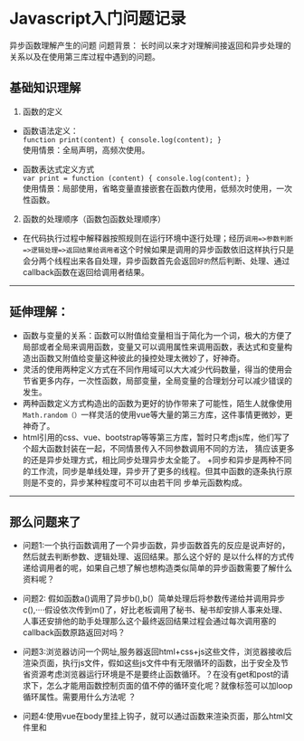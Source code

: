 # Javascript入门问题记录
异步函数理解产生的问题
问题背景：
长时间以来才对理解间接返回和异步处理的关系以及在使用第三库过程中遇到的问题。

## 基础知识理解
1. 函数的定义
+   函数语法定义：   
`function print(content) {
  console.log(content);
}`   
使用情景：全局声明，高频次使用。

+   函数表达式定义方式   
`var print = function (content) {
  console.log(content);
}`    
使用情景：局部使用，省略变量直接嵌套在函数内使用，低频次时使用，一次性函数。   

2. 函数的处理顺序（函数包函数处理顺序）

+   在代码执行过程中解释器按照规则在运行环境中逐行处理；经历`调用=>参数判断=>逻辑处理=>返回结果给调用者`这个时候如果是调用的异步函数依旧这样执行只是会分两个线程出来各自处理，异步函数首先会返回`好的`然后判断、处理、通过callback函数在返回给调用者结果。
- - -
## 延伸理解：
+   函数与变量的关系：函数可以附值给变量相当于简化为一个词，极大的方便了局部或者全局来调用函数，变量又可以调用属性来调用函数，表达式和变量构造出函数又附值给变量这种彼此的操控处理太微妙了，好神奇。
+   灵活的使用两种定义方式在不同作用域可以大大减少代码数量，得当的使用会节省更多内存，一次性函数，局部变量，全局变量的合理划分可以减少错误的发生。
+   两种函数定义方式构造出的函数为更好的协作带来了可能性，陌生人就像使用`Math.random（）`一样灵活的使用vue等大量的第三方库，这件事情更微妙，更神奇了。
+   html引用的css、vue、bootstrap等等第三方库，暂时只考虑js库，他们写了个超大函数封装在一起，不同情景传入不同参数调用不同的方法，
猜应该更多的还是异步处理方式，相比同步处理异步太全能了。
+同步和异步是两种不同的工作流，同步是单线处理，异步开了更多的线程。但其中函数的逐条执行原则是不变的，异步某种程度可不可以由若干同
步单元函数构成。
- - -
## 那么问题来了
 
*   问题1:一个执行函数调用了一个异步函数，异步函数首先的反应是说声好的，然后就去判断参数、逻辑处理、返回结果。那么这个好的 是以什么样的方式传递给调用者的呢，如果自己想了解也想构造类似简单的异步函数需要了解什么资料呢？

*   问题2: 假如函数a()调用了异步b(),b(）简单处理后将参数传递给并调用异步c(),····假设依次传到m()了，好比老板调用了秘书、秘书却安排人事来处理、人事还安排他的助手处理那么这个最终返回结果过程会通过每次调用塞的callback函数原路返回对吗？

*   问题3:浏览器访问一个网址,服务器返回html+css+js这些文件，浏览器接收后渲染页面，执行js文件，假如这些js文件中有无限循环的函数，出于安全及节省资源考虑浏览器运行环境是不是要终止函数循环。？在没有get和post的请求下，怎么才能用函数控制页面的值不停的循环变化呢？就像<vdieo>标签可以加loop循环属性。需要用什么方法呢 ？
  
*   问题4:使用vue在body里挂上钩子，就可以通过函数来渲染页面，那么html文件里<body>和<script>里彼此的变量和方法是怎么构建起连接的呢？
